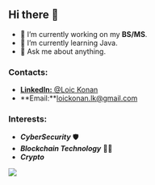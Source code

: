 ## Hi there 👋 


- 🔭 I’m currently working on my **BS/MS**.
- 🌱 I’m currently learning Java.
- 💬 Ask me about anything.

### Contacts:
- [**Linkedln:** @Loic Konan](https://www.linkedin.com/in/loickonan/)
- **Email:**loickonan.lk@gmail.com

### Interests:
- ***CyberSecurity*** 🛡️
- ***Blockchain Technology*** 👨‍💻
- ***Crypto***

<img src="https://github-readme-stats.vercel.app/api?username=LoicKonan&&show_icons=true&title_color=ffffff&icon_color=bb2acf&text_color=daf7dc&bg_color=151515">
